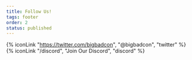```yaml
---
title: Follow Us!
tags: footer
order: 2
status: published
---
```


{% iconLink "https://twitter.com/bigbadcon", "@bigbadcon", "twitter" %}
{% iconLink "/discord", "Join Our Discord", "discord" %}